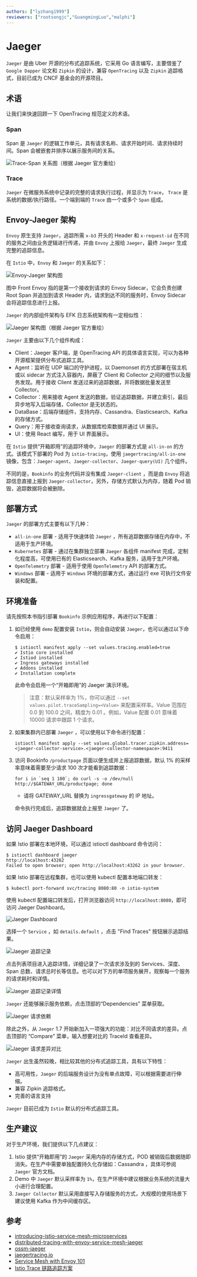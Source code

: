 ```yaml
---
authors: ["lyzhang1999"]
reviewers: ["rootsongjc","GuangmingLuo","malphi"]
---
```


# Jaeger
`Jaeger` 是由 Uber 开源的分布式追踪系统，它采用 Go 语言编写，主要借鉴了 `Google Dapper` 论文和 `Zipkin` 的设计，兼容 `OpenTracing` 以及 `Zipkin` 追踪格式，目前已成为 CNCF 基金会的开源项目。

## 术语
让我们来快速回顾一下 OpenTracing 规范定义的术语。

### Span
Span 是 `Jaeger` 的逻辑工作单元，具有请求名称、请求开始时间、请求持续时间。Span 会被嵌套并排序以展示服务间的关系。

![Trace-Span 关系图（根据 Jaeger 官方重绘）](../images/jaeger-trace-span.png)

### Trace
`Jaeger` 在微服务系统中记录的完整的请求执行过程，并显示为 `Trace`， `Trace` 是系统的数据/执行路径。一个端到端的 `Trace` 由一个或多个 `Span` 组成。

## Envoy-Jaeger 架构
`Envoy` 原生支持 `Jaeger`，追踪所需 `x-b3` 开头的 Header 和 `x-request-id` 在不同的服务之间由业务逻辑进行传递，并由 `Envoy` 上报给 `Jaeger`，最终 `Jaeger` 生成完整的追踪信息。

在 `Istio` 中，`Envoy` 和 `Jaeger` 的关系如下：

![Envoy-Jaeger 架构图](../images/envoy-jaeger.png)

图中 Front Envoy 指的是第一个接收到请求的 Envoy Sidecar，它会负责创建 Root Span 并追加到请求 Header 内，请求到达不同的服务时，Envoy Sidecar 会将追踪信息进行上报。

`Jaeger` 的内部组件架构与 EFK 日志系统架构有一定相似性：

![Jaeger 架构图（根据 Jaeger 官方重绘）](../images/jaeger-architecture.png)

`Jaeger` 主要由以下几个组件构成：
* Client：Jaeger 客户端，是 OpenTracing API 的具体语言实现，可以为各种开源框架提供分布式追踪工具。
* Agent：监听在 UDP 端口的守护进程，以 Daemonset 的方式部署在宿主机或以 sidecar 方式注入容器内，屏蔽了 Client 和 Collector 之间的细节以及服务发现。用于接收 Client 发送过来的追踪数据，并将数据批量发送至 Collector。
* Collector：用来接收 Agent 发送的数据，验证追踪数据，并建立索引，最后异步地写入后端存储，Collector 是无状态的。
* DataBase：后端存储组件，支持内存、Cassandra、Elasticsearch、Kafka 的存储方式。
* Query：用于接收查询请求，从数据库检索数据并通过 UI 展示。
* UI：使用 React 编写，用于 UI 界面展示。

在 `Istio` 提供“开箱即用”的追踪环境中，`Jaeger` 的部署方式是 `all-in-on` 的方式。该模式下部署的 Pod 为 `istio-tracing`，使用 `jaegertracing/all-in-one` 镜像，包含：`Jaeger-agent`、`Jaeger-collector`、`Jaeger-query(UI)` 几个组件。

不同的是，`Bookinfo` 的业务代码并没有集成 `Jaeger-client` ，而是由 `Envoy` 将追踪信息直接上报到 `Jaeger-collector`，另外，存储方式默认为内存，随着 Pod 销毁，追踪数据将会被删除。

## 部署方式
`Jaeger` 的部署方式主要有以下几种：
* `all-in-one` 部署 - 适用于快速体验 `Jaeger` ，所有追踪数据存储在内存中，不适用于生产环境。
* `Kubernetes` 部署 - 通过在集群独立部署 `Jaeger` 各组件 manifest 完成，定制化程度高，可使用已有的 Elasticsearch、Kafka 服务，适用于生产环境。
* `OpenTelemetry` 部署 - 适用于使用 `OpenTelemetry` API 的部署方式。
* `Windows` 部署 - 适用于 `Windows` 环境的部署方式，通过运行 exe 可执行文件安装和配置。

## 环境准备
请先按照本书指引部署 `Bookinfo` 示例应用程序，再进行以下配置：
1. 如已经使用 `demo` 配置安装 `Istio`，则会自动安装 `Jaeger`，也可以通过以下命令启用：
    ```
    $ istioctl manifest apply --set values.tracing.enabled=true
    ✔ Istio core installed
    ✔ Istiod installed
    ✔ Ingress gateways installed
    ✔ Addons installed
    ✔ Installation complete
    ```
    此命令会启用一个“开箱即用”的 Jaeger 演示环境。
    > 注意：默认采样率为 1%，你可以通过 `--set values.pilot.traceSampling=<Value>` 来配置采样率。Value 范围在 0.0 到 100.0 之间，精度为 0.01 。例如，Value 配置 0.01 意味着 10000 请求中跟踪 1 个请求。

2. 如果集群内已部署 `Jaeger` ，可以使用以下命令进行配置：
    ```
    istioctl manifest apply --set values.global.tracer.zipkin.address=<jaeger-collector-service>.<jaeger-collector-namespace>:9411
    ```

3. 访问 Bookinfo `/productpage` 页面以便生成并上报追踪数据，默认 1% 的采样率意味着需要至少请求 100 次才能看到追踪数据：
    ```
    for i in `seq 1 100`; do curl -s -o /dev/null http://$GATEWAY_URL/productpage; done
    ```
    * 请将 GATEWAY_URL 替换为 `ingressgateway` 的 IP 地址。
    
    命令执行完成后，追踪数据就会上报至 `Jaeger` 了。

## 访问 Jaeger Dashboard

如果 Istio 部署在本地环境，可以通过 istioctl dashboard 命令访问：
```
$ istioctl dashboard jaeger
http://localhost:43262
Failed to open browser; open http://localhost:43262 in your browser.
```

如果 Istio 部署在远程集群，也可以使用 kubectl 配置本地端口转发：
```
$ kubectl port-forward svc/tracing 8080:80 -n istio-system
```
使用 kubectl 配置端口转发后，打开浏览器访问 `http://localhost:8080`，即可访问 Jaeger Dashboard。

![Jaeger Dashboard](../images/jaeger-dashboard.png)

选择一个 `Service` ，如 `details.default` ，点击 "Find Traces" 按钮展示追踪结果。

![Jaeger 追踪记录](../images/jaeger-traces.png)

点击列表项目进入追踪详情，详细记录了一次请求涉及到的 Services、深度、Span 总数、请求总时长等信息。也可以对下方的单项服务展开，观察每一个服务的请求耗时和详情。

![Jaeger 追踪记录详情](../images/jaeger-detail.png)

`Jaeger` 还能够展示服务依赖，点击顶部的“Dependencies” 菜单获取。

![Jaeger 请求依赖](../images/jaeger-dependencies.png)

除此之外，从 `Jaeger` 1.7 开始新加入一项强大的功能：对比不同请求的差异。点击顶部的 “Compare” 菜单，输入想要对比的 TraceId 查看差异。

![Jaeger 请求差异对比](../images/jaeger-compare.png)

`Jaeger` 出生虽然较晚，相比较其他的分布式追踪工具，具有以下特性：
* 高可用性，`Jaeger` 的后端服务设计为没有单点故障，可以根据需要进行伸缩。
* 兼容 Zipkin 追踪格式。
* 完善的语言支持

`Jaeger` 目前已成为 `Istio` 默认的分布式追踪工具。

## 生产建议
对于生产环境，我们提供以下几点建议：
1. Istio 提供“开箱即用”的 `Jaeger` 采用内存的存储方式，POD 被销毁后数据随即消失。在生产中需要单独配置持久化存储如：Cassandra ，具体可参阅 `Jaeger` 官方文档。
2. Demo 中 `Jaeger` 默认采样率为 `1%`，在生产环境中建议根据业务系统的流量大小进行合理配置。
3. `Jaeger Collector` 默认采用直接写入存储服务的方式，大规模的使用场景下建议使用 Kafka 作为中间缓存区。

## 参考
* [introducing-istio-service-mesh-microservices](https://developers.redhat.com/books/introducing-istio-service-mesh-microservices/)
* [distributed-tracing-with-envoy-service-mesh-jaeger](https://www.servicemesher.com/blog/distributed-tracing-with-envoy-service-mesh-jaeger/)
* [ossm-jaeger](https://access.redhat.com/documentation/zh-cn/openshift_container_platform/4.3/html/service_mesh/ossm-jaeger)
* [jaegertracing.io](https://www.jaegertracing.io/docs/1.18/getting-started/)
* [Service Mesh with Envoy 101](https://medium.com/hackernoon/service-mesh-with-envoy-101-e6b2131ee30b)
* [Istio Trace 链路追踪方案](https://juejin.im/post/5bc9dc815188254a387ea11c)
